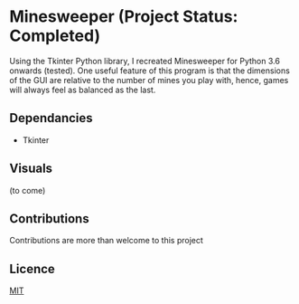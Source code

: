 # Minesweeper (Project Status: Completed)
Using the Tkinter Python library, I recreated Minesweeper for Python 3.6 onwards (tested). One useful feature of this program is that the dimensions of the GUI are relative to the number of mines you play with, hence, games will always feel as balanced as the last.

## Dependancies
- Tkinter

## Visuals
(to come)

## Contributions
Contributions are more than welcome to this project

## Licence
[MIT](https://choosealicense.com/licenses/mit/)
